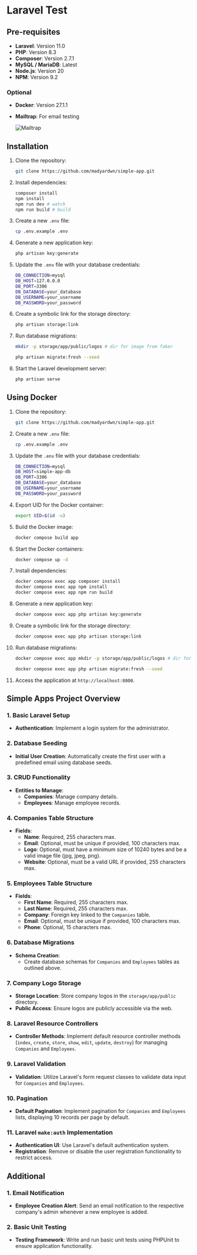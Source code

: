# Laravel Test

## Pre-requisites

-   **Laravel**: Version 11.0
-   **PHP**: Version 8.3
-   **Composer**: Version 2.7.1
-   **MySQL / MariaDB**: Latest
-   **Node.js**: Version 20
-   **NPM**: Version 9.2

### Optional

-   **Docker**: Version 27.1.1
-   **Mailtrap**: For email testing

    ![Mailtrap](https://folkatech.madyardwn.pro/images/mailtrap.png)

## Installation

1. Clone the repository:

    ```bash
    git clone https://github.com/madyardwn/simple-app.git
    ```

2. Install dependencies:

    ```bash
    composer install
    npm install
    npm run dev # watch
    npm run build # build
    ```

3. Create a new `.env` file:

    ```bash
    cp .env.example .env
    ```

4. Generate a new application key:

    ```bash
    php artisan key:generate
    ```

5. Update the `.env` file with your database credentials:

    ```bash
    DB_CONNECTION=mysql
    DB_HOST=127.0.0.0
    DB_PORT=3306
    DB_DATABASE=your_database
    DB_USERNAME=your_username
    DB_PASSWORD=your_password
    ```

6. Create a symbolic link for the storage directory:

    ```bash
    php artisan storage:link
    ```

7. Run database migrations:

    ```bash
    mkdir -p storage/app/public/logos # dir for image from faker
    ```

    ```bash
    php artisan migrate:fresh --seed
    ```

8. Start the Laravel development server:

    ```bash
    php artisan serve
    ```

## Using Docker

1. Clone the repository:

    ```bash
    git clone https://github.com/madyardwn/simple-app.git
    ```

2. Create a new `.env` file:

    ```bash
    cp .env.example .env
    ```

3. Update the `.env` file with your database credentials:

    ```bash
    DB_CONNECTION=mysql
    DB_HOST=simple-app-db
    DB_PORT=3306
    DB_DATABASE=your_database
    DB_USERNAME=your_username
    DB_PASSWORD=your_password
    ```

4. Export UID for the Docker container:

    ```bash
    export UID=$(id -u)
    ```

5. Build the Docker image:

    ```bash
    docker compose build app
    ```

6. Start the Docker containers:

    ```bash
    docker compose up -d
    ```

7. Install dependencies:

    ```bash
    docker compose exec app composer install
    docker compose exec app npm install
    docker compose exec app npm run build
    ```

8. Generate a new application key:

    ```bash
    docker compose exec app php artisan key:generate
    ```

9. Create a symbolic link for the storage directory:

    ```bash
    docker compose exec app php artisan storage:link
    ```

10. Run database migrations:

    ```bash
    docker compose exec app mkdir -p storage/app/public/logos # dir for image from faker
    ```

    ```bash
    docker compose exec app php artisan migrate:fresh --seed
    ```

11. Access the application at `http://localhost:8000`.

## Simple Apps Project Overview

### 1. Basic Laravel Setup

-   **Authentication**: Implement a login system for the administrator.

### 2. Database Seeding

-   **Initial User Creation**: Automatically create the first user with a predefined email using database seeds.

### 3. CRUD Functionality

-   **Entities to Manage**:
    -   **Companies**: Manage company details.
    -   **Employees**: Manage employee records.

### 4. Companies Table Structure

-   **Fields**:
    -   **Name**: Required, 255 characters max.
    -   **Email**: Optional, must be unique if provided, 100 characters max.
    -   **Logo**: Optional, must have a minimum size of 10240 bytes and be a valid image file (jpg, jpeg, png).
    -   **Website**: Optional, must be a valid URL if provided, 255 characters max.

### 5. Employees Table Structure

-   **Fields**:
    -   **First Name**: Required, 255 characters max.
    -   **Last Name**: Required, 255 characters max.
    -   **Company**: Foreign key linked to the `Companies` table.
    -   **Email**: Optional, must be unique if provided, 100 characters max.
    -   **Phone**: Optional, 15 characters max.

### 6. Database Migrations

-   **Schema Creation**:
    -   Create database schemas for `Companies` and `Employees` tables as outlined above.

### 7. Company Logo Storage

-   **Storage Location**: Store company logos in the `storage/app/public` directory.
-   **Public Access**: Ensure logos are publicly accessible via the web.

### 8. Laravel Resource Controllers

-   **Controller Methods**: Implement default resource controller methods (`index`, `create`, `store`, `show`, `edit`, `update`, `destroy`) for managing `Companies` and `Employees`.

### 9. Laravel Validation

-   **Validation**: Utilize Laravel's form request classes to validate data input for `Companies` and `Employees`.

### 10. Pagination

-   **Default Pagination**: Implement pagination for `Companies` and `Employees` lists, displaying 10 records per page by default.

### 11. Laravel `make:auth` Implementation

-   **Authentication UI**: Use Laravel's default authentication system.
-   **Registration**: Remove or disable the user registration functionality to restrict access.

## Additional

### 1. Email Notification

-   **Employee Creation Alert**: Send an email notification to the respective company's admin whenever a new employee is added.

### 2. Basic Unit Testing

-   **Testing Framework**: Write and run basic unit tests using PHPUnit to ensure application functionality.
